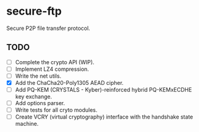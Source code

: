 # secure-ftp

Secure P2P file transfer protocol.

## TODO

- [ ] Complete the crypto API (WIP).
- [ ] Implement LZ4 compression.
- [ ] Write the net utils.
- [x] Add the ChaCha20-Poly1305 AEAD cipher.
- [ ] Add PQ-KEM (CRYSTALS - Kyber)-reinforced hybrid PQ-KEMxECDHE key exchange.
- [ ] Add options parser.
- [ ] Write tests for all cryto modules.
- [ ] Create VCRY (virtual cryptography) interface with the handshake state machine.
